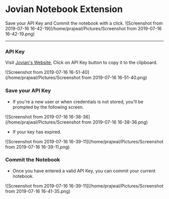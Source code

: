 # Jovian Notebook Extension

Save your API Key and Commit the notebook with a click. ![Screenshot from 2019-07-16 16-42-19](/home/prajwal/Pictures/Screenshot from 2019-07-16 16-42-19.png)

---

### API Key

Visit [Jovian's Website](https://www.jovian.ml?utm_source=docs), Click on API Key button to copy it to the clipboard.

![Screenshot from 2019-07-16 16-51-40](/home/prajwal/Pictures/Screenshot from 2019-07-16 16-51-40.png)

### Save your API Key

- If you're a new user or when credentials is not stored, you'll be prompted by the following screen.

![Screenshot from 2019-07-16 16-38-36](/home/prajwal/Pictures/Screenshot from 2019-07-16 16-38-36.png)

- If your key has expired.

![Screenshot from 2019-07-16 16-39-11](/home/prajwal/Pictures/Screenshot from 2019-07-16 16-39-11.png)

### Commit the Notebook

- Once you have entered a valid API Key, you can commit your current notebook.

![Screenshot from 2019-07-16 16-39-11](/home/prajwal/Pictures/Screenshot from 2019-07-16 16-41-35.png)
